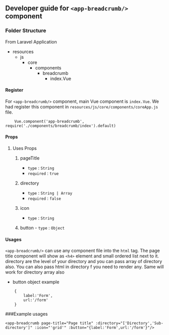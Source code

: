 ## Developer guide for `<app-breadcrumb/>` component

### Folder Structure

From Laravel Application

- resources
    - js
        - core
            - components
                - breadcrumb
                    - index.Vue

#### Register
For `<app-breadcrumb/>` component, main Vue component is `index.Vue`. We had register this component in ```resources/js/core/components/coreApp.js``` file.

```Resfister
	Vue.component('app-breadcrumb', require('./components/breadcrumb/index').default)
```

#### Props

1. Uses Props

	1. pageTitle
        - `type` : `String`
        - `required` : `true`

    2. directory
        - `type` : `String | Array`
        - `required` : `false`

    3. icon
        - `type` : `String`
    4. button
            - `type` : `Object`


#### Usages
`<app-breadcrumb/>` can use any component file into the `html` tag. The page title component will show as `<h4>` element and small ordered list next to it.
directory are the level of your directory and you can pass array of directory also. You can also pass html in directory f you need to render any. Same will work for directory array also  

- button object example
```
    {
        label:'Form',
        url:'/form'
    }

```

###Example usages
```
<app-breadcrumb page-title="Page title" :directory="['Directory','Sub-directory']" :icon="'grid'" :button="{label:'Form',url:'/form'}"/>
```
